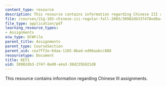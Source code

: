 ```yaml
---
content_type: resource
description: This resource contains information regarding Chinese III assignments.
file: /courses/21g-103-chinese-iii-regular-fall-2003/30982db337478ed0a4a338d235b921d8_MIT21G_103F03_L41021.pdf
file_type: application/pdf
learning_resource_types:
- Assignments
ocw_type: OCWFile
parent_title: Assignments
parent_type: CourseSection
parent_uid: cea7ff2e-6daa-1165-8bad-ed96aabcc888
resourcetype: Document
title: KEY1
uid: 30982db3-3747-8ed0-a4a3-38d235b921d8
---
```

This resource contains information regarding Chinese III assignments.

